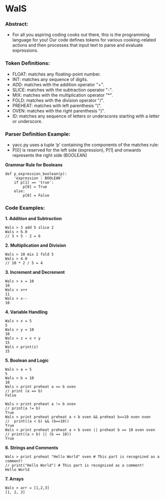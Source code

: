 # WalS

### Abstract:
* For all you aspiring coding cooks out there, this is the programming language for you! Our code defines tokens for various cooking-related actions and then processes that input text to parse and evaluate expressions. 

### Token Definitions:
* FLOAT: matches any floating-point number.
* INT: matches any sequence of digits.
* ADD: matches with the addition operator "+".
* SLICE: matches with the subtraction operator "-".
* MIX: matches with the multiplication operator "*".
* FOLD: matches with the division operator "/".
* PREHEAT: matches with left parenthesis "(".
* OVEN: matches with the right parenthesis ")".
* ID: matches any sequence of letters or underscores starting with a letter or underscore.

### Parser Definition Example:
* yacc.py uses a tuple ‘p’ containing the components of the matches rule:
* P[0] is reserved for the left side (expression), P[1] and onwards represents the right side (BOOLEAN)
  
**Grammar Rule for Booleans**
```
def p_expression_boolean(p):
    'expression : BOOLEAN'
    if p[1] == 'true':
        p[0] = True
    else:
        p[0] = False
```

### Code Examples:
**1. Addition and Subtraction**
```
Wals > 3 add 5 slice 2
Wals > 6.0
// 3 + 5 - 2 = 6
```
**2. Multiplication and Division**
```
Wals > 10 mix 2 fold 5
Wals > 4.0
// 10 * 2 / 5 = 4
```
**3. Increment and Decrement**
```
Wals > x = 10
10
Wals > x++
11
Wals > x--
10
```
**4. Variable Handling**
```
Wals > x = 5
5
Wals > y = 10
10
Wals > z = x + y
15
Wals > print(z)
15
```
**5. Boolean and Logic**
```
Wals > a = 5
5
Wals > b = 10
10
Wals > print preheat a == b oven
// print (a == b)
False

Wals > print preheat a != b oven
// print(a != b)
True
Wals > print preheat preheat a < b oven && preheat b==10 oven oven
//  print((a < b) && (b==10))
True
Wals > print preheat preheat a > b oven || preheat b == 10 oven oven 
// print((a > b) || (b == 10))
True
```
**6. Strings and Comments**
```
Wals > print preheat "Hello World" oven # This part is recognized as a comment!
// print("Hello World") # This part is recognized as a comment!
Hello World
```
**7. Arrays**
```
Wals > arr = [1,2,3]
[1, 2, 3]
```

